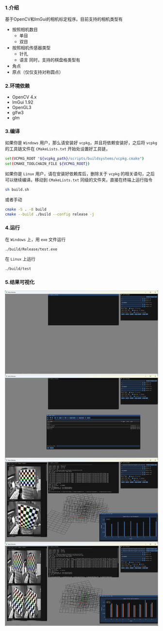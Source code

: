 ### 1.介绍
基于OpenCV和ImGui的相机标定程序。目前支持的相机类型有
* 按照相机数目
    * 单目
    * 双目
* 按照相机传感器类型
    * 针孔
    * 语言
同时，支持的棋盘格类型有
* 角点
* 原点（仅仅支持对称圆点）

### 2.环境依赖
* OpenCV 4.x
* ImGui 1.92
* OpenGL3
* glfw3
* glm


### 3.编译
如果你是 `Windows` 用户，那么请安装好 `vcpkg`，并且将依赖安装好，之后将 `vcpkg` 的工具链文件在 `CMakeLists.txt` 开始处设置好工具链，
```bash
set(VCPKG_ROOT "${vcpkg_path}/scripts/buildsystems/vcpkg.cmake")
set(CMAKE_TOOLCHAIN_FILE ${VCPKG_ROOT})
```
如果你是 `Linux` 用户，请在安装好依赖库后，删除关于 `vcpkg` 的相关语句，之后可以继续编译。移动到 `CMakeLists.txt` 同级的文件夹，直接在终端上运行指令
```bash
sh build.sh
```
或者手动
```bash
cmake -S . -B build
cmake --build ./build --config release -j
```

### 4.运行
在 `Windows` 上，用 `exe` 文件运行
```bash
./build/Release/test.exe
```
在 `Linux` 上运行
```bash
./build/test
```


### 5.结果可视化
<div align="center">
    <img src="result/gui.png" alt="基本的gui界面">
</div>

<div align="center">
    <img src="result/select.png" alt="选择文件夹的界面">
</div>

<div align="center">
    <img src="result/monocular.png" alt="单目标定">
</div>

<div align="center">
    <img src="result/stereo.png" alt="双目标定">
</div>
